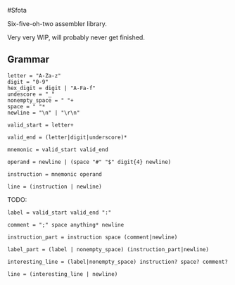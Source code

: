 #Sfota

Six-five-oh-two assembler library.

Very very WIP, will probably never get finished.

## Grammar
```
letter = "A-Za-z"
digit = "0-9"
hex_digit = digit | "A-Fa-f"
undescore = "_"
nonempty_space = " "+
space = " "*
newline = "\n" | "\r\n"

valid_start = letter+

valid_end = (letter|digit|underscore)*

mnemonic = valid_start valid_end

operand = newline | (space "#" "$" digit{4} newline)

instruction = mnemonic operand

line = (instruction | newline)
```

TODO:
```
label = valid_start valid_end ":"

comment = ";" space anything* newline

instruction_part = instruction space (comment|newline)

label_part = (label | nonempty_space) (instruction_part|newline)

interesting_line = (label|nonempty_space) instruction? space? comment?

line = (interesting_line | newline)
```
